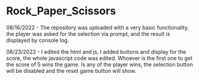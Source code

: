 # Rock_Paper_Scissors

08/16/2022 - The repository was uploaded with a very basic functionality.
the player was asked for the selection via prompt, and the result is displayed by console log.

08/23/2022 - I edited the html and js, I added buttons and display for the score, the whole javascript code was edited. Whoever is the first one to get the score of 5 wins the game. Is any of the player wins, the selection button will be disabled and the reset game button will show.